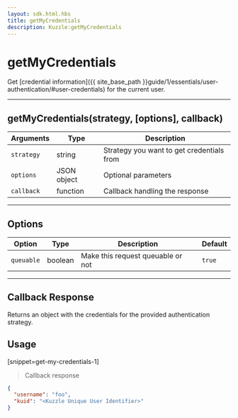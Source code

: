 ```yaml
---
layout: sdk.html.hbs
title: getMyCredentials
description: Kuzzle:getMyCredentials
---
```

  

# getMyCredentials
Get [credential information]({{ site_base_path }}guide/1/essentials/user-authentication/#user-credentials) for the current user.

---

## getMyCredentials(strategy, [options], callback)

| Arguments | Type | Description
|-----------|------|------------
| `strategy` | string | Strategy you want to get credentials from
| `options` | JSON object | Optional parameters
| `callback`| function | Callback handling the response

---

## Options

| Option | Type | Description | Default
|--------|------|-------------|---------
| `queuable` | boolean | Make this request queuable or not  | `true`

---

## Callback Response

Returns an object with the credentials for the provided authentication strategy.

## Usage

[snippet=get-my-credentials-1]
> Callback response

```json
{
  "username": "foo", 
  "kuid": "<Kuzzle Unique User Identifier>"
}
```
